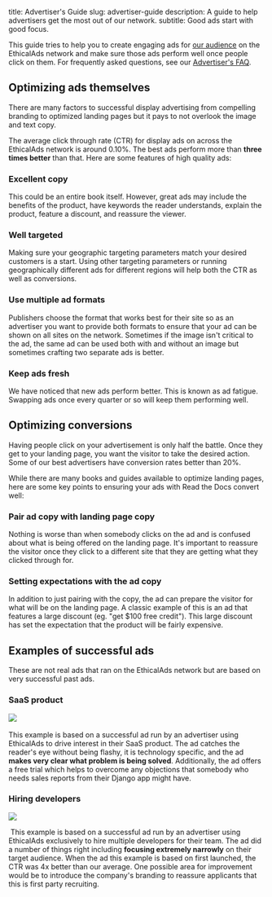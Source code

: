 title: Advertiser's Guide
slug: advertiser-guide
description: A guide to help advertisers get the most out of our network.
subtitle: Good ads start with good focus.

This guide tries to help you to create engaging ads for [our audience](/our-audience/) on the EthicalAds network
and make sure those ads perform well once people click on them.
For frequently asked questions, see our [Advertiser's FAQ](/advertisers/faq/).


## Optimizing ads themselves
There are many factors to successful display advertising
from compelling branding to optimized landing pages
but it pays to not overlook the image and text copy.

The average click through rate (CTR) for display ads on across the EthicalAds network is around 0.10%.
The best ads perform more than **three times better** than that.
Here are some features of high quality ads:

### Excellent copy
This could be an entire book itself. However, great ads may include
the benefits of the product, have keywords the reader understands,
explain the product, feature a discount, and reassure the viewer.

### Well targeted
Making sure your geographic targeting parameters match your desired customers is a start.
Using other targeting parameters or running geographically different ads for different
regions will help both the CTR as well as conversions.

### Use multiple ad formats
Publishers choose the format that works best for their site
so as an advertiser you want to provide both formats to ensure that your ad can be shown
on all sites on the network.
Sometimes if the image isn't critical to the ad,
the same ad can be used both with and without an image
but sometimes crafting two separate ads is better.

### Keep ads fresh
We have noticed that new ads perform better. This is known as ad fatigue.
Swapping ads once every quarter or so will keep them performing well.


## Optimizing conversions
Having people click on your advertisement is only half the battle.
Once they get to your landing page, you want the visitor to take the desired action.
Some of our best advertisers have conversion rates better than 20%.

While there are many books and guides available to optimize landing pages,
here are some key points to ensuring your ads with Read the Docs convert well:

### Pair ad copy with landing page copy
Nothing is worse than when somebody clicks on the ad and is confused
about what is being offered on the landing page.
It's important to reassure the visitor once they click to a different site
that they are getting what they clicked through for.

### Setting expectations with the ad copy
In addition to just pairing with the copy, the ad can prepare the visitor
for what will be on the landing page.
A classic example of this is an ad that features a large discount (eg. "get $100 free credit").
This large discount has set the expectation that the product will be fairly expensive.


## Examples of successful ads
These are not real ads that ran on the EthicalAds network but are based on very
successful past ads.
​
### SaaS product
![](../images/pages/learning-hub/successful-ad-2.png)
​

This example is based on a successful ad run by an advertiser
using EthicalAds to drive interest in their SaaS product.
The ad catches the reader's eye without being flashy,
it is technology specific, and the ad
**makes very clear what problem is being solved**.
Additionally, the ad offers a free trial which helps to overcome any
objections that somebody who needs sales reports from their Django app
might have.
​
### Hiring developers
![](../images/pages/learning-hub/successful-ad-1.png)

​
This example is based on a successful ad run by an advertiser using
EthicalAds exclusively to hire multiple developers for their team.
The ad did a number of things right including
**focusing extremely narrowly** on their target audience.
When the ad this example is based on first launched,
the CTR was 4x better than our average.
One possible area for improvement would be to introduce the company's
branding to reassure applicants that this is first party recruiting.
